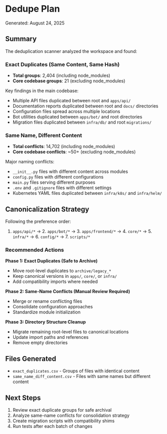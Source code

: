 # Dedupe Plan

Generated: August 24, 2025

## Summary

The deduplication scanner analyzed the workspace and found:

### Exact Duplicates (Same Content, Same Hash)
- **Total groups**: 2,404 (including node_modules)
- **Core codebase groups**: 21 (excluding node_modules)

Key findings in the main codebase:
- Multiple API files duplicated between root and `apps/api/`
- Documentation reports duplicated between root and `docs/` directories
- Configuration files spread across multiple locations
- Bot utilities duplicated between `apps/bot/` and root directories
- Migration files duplicated between `infra/db/` and root `migrations/`

### Same Name, Different Content
- **Total conflicts**: 14,702 (including node_modules)
- **Core codebase conflicts**: ~50+ (excluding node_modules)

Major naming conflicts:
- `__init__.py` files with different content across modules
- `config.py` files with different configurations
- `main.py` files serving different purposes
- `.env` and `.gitignore` files with different settings
- Kubernetes YAML files duplicated between `infra/k8s/` and `infra/helm/`

## Canonicalization Strategy

Following the preference order:
1. `apps/api/*` → 2. `apps/bot/*` → 3. `apps/frontend/*` → 4. `core/*` → 5. `infra/*` → 6. `config/*` → 7. `scripts/*`

### Recommended Actions

**Phase 1: Exact Duplicates (Safe to Archive)**
- Move root-level duplicates to `archive/legacy_*`
- Keep canonical versions in `apps/`, `core/`, or `infra/`
- Add compatibility imports where needed

**Phase 2: Same-Name Conflicts (Manual Review Required)**
- Merge or rename conflicting files
- Consolidate configuration approaches
- Standardize module initialization

**Phase 3: Directory Structure Cleanup**
- Migrate remaining root-level files to canonical locations
- Update import paths and references
- Remove empty directories

## Files Generated
- `exact_duplicates.csv` - Groups of files with identical content
- `same_name_diff_content.csv` - Files with same names but different content

## Next Steps
1. Review exact duplicate groups for safe archival
2. Analyze same-name conflicts for consolidation strategy
3. Create migration scripts with compatibility shims
4. Run tests after each batch of changes
